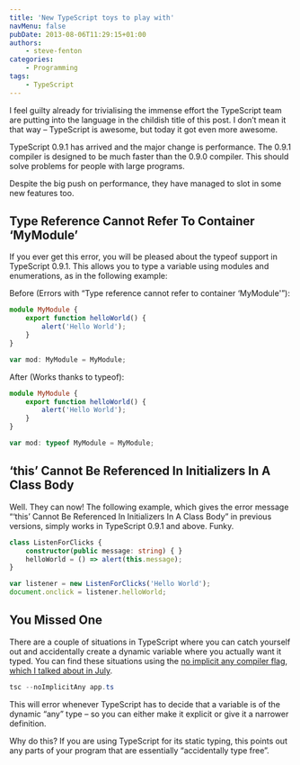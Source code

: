 ```yaml
---
title: 'New TypeScript toys to play with'
navMenu: false
pubDate: 2013-08-06T11:29:15+01:00
authors:
    - steve-fenton
categories:
    - Programming
tags:
    - TypeScript
---
```


I feel guilty already for trivialising the immense effort the TypeScript team are putting into the language in the childish title of this post. I don’t mean it that way – TypeScript is awesome, but today it got even more awesome.

TypeScript 0.9.1 has arrived and the major change is performance. The 0.9.1 compiler is designed to be much faster than the 0.9.0 compiler. This should solve problems for people with large programs.

Despite the big push on performance, they have managed to slot in some new features too.

## Type Reference Cannot Refer To Container ‘MyModule’

If you ever get this error, you will be pleased about the typeof support in TypeScript 0.9.1. This allows you to type a variable using modules and enumerations, as in the following example:

Before (Errors with “Type reference cannot refer to container ‘MyModule'”):

```typescript
module MyModule {
    export function helloWorld() {
        alert('Hello World');
    }
}

var mod: MyModule = MyModule;
```

After (Works thanks to typeof):

```typescript
module MyModule {
    export function helloWorld() {
        alert('Hello World');
    }
}

var mod: typeof MyModule = MyModule;
```

## ‘this’ Cannot Be Referenced In Initializers In A Class Body

Well. They can now! The following example, which gives the error message “‘this’ Cannot Be Referenced In Initializers In A Class Body” in previous versions, simply works in TypeScript 0.9.1 and above. Funky.

```typescript
class ListenForClicks {
    constructor(public message: string) { }
    helloWorld = () => alert(this.message);
}

var listener = new ListenForClicks('Hello World');
document.onclick = listener.helloWorld;
```

## You Missed One

There are a couple of situations in TypeScript where you can catch yourself out and accidentally create a dynamic variable where you actually want it typed. You can find these situations using the [no implicit any compiler flag, which I talked about in July](/blog/2013/07/typescript-no-implicit-any-compiler-flag/).

```powershell
tsc --noImplicitAny app.ts
```

This will error whenever TypeScript has to decide that a variable is of the dynamic “any” type – so you can either make it explicit or give it a narrower definition.

Why do this? If you are using TypeScript for its static typing, this points out any parts of your program that are essentially “accidentally type free”.